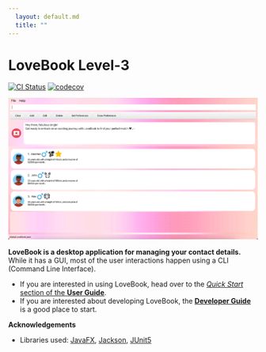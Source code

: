 ```yaml
---
  layout: default.md
  title: ""
---
```


# LoveBook Level-3

[![CI Status](https://github.com/AY2324S1-CS2103T-F10-2/tp/workflows/Java%20CI/badge.svg)](https://github.com/AY2324S1-CS2103T-F10-2/tp/actions)
[![codecov](https://app.codecov.io/gh/AY2324S1-CS2103T-F10-2/tp/tree/master/settings/badge)](https://app.codecov.io/gh/AY2324S1-CS2103T-F10-2/tp/tree/master)

![Ui](images/Ui.png)

**LoveBook is a desktop application for managing your contact details.** While it has a GUI, most of the user interactions happen using a CLI (Command Line Interface).

* If you are interested in using LoveBook, head over to the [_Quick Start_ section of the **User Guide**](UserGuide.html#quick-start).
* If you are interested about developing LoveBook, the [**Developer Guide**](DeveloperGuide.html) is a good place to start.


**Acknowledgements**

* Libraries used: [JavaFX](https://openjfx.io/), [Jackson](https://github.com/FasterXML/jackson), [JUnit5](https://github.com/junit-team/junit5)
